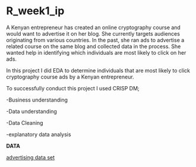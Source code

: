 # R_week1_ip

A Kenyan entrepreneur has created an online cryptography course and would want 
to advertise it on her blog. She currently targets audiences originating from 
various countries. In the past, she ran ads to advertise a related course on the 
same blog and collected data in the process. She wanted help in identifying 
which individuals are most likely to click on her ads.

In this project I did EDA to determine individuals that are most likely to click cryptography 
course ads by a Kenyan entrepreneur. 

To successfully conduct this project I used CRISP DM;

-Business understanding

-Data understanding

-Data Cleaning

-explanatory data analysis


**DATA**

[advertising data set]('http://bit.ly/IPAdvertisingData')

